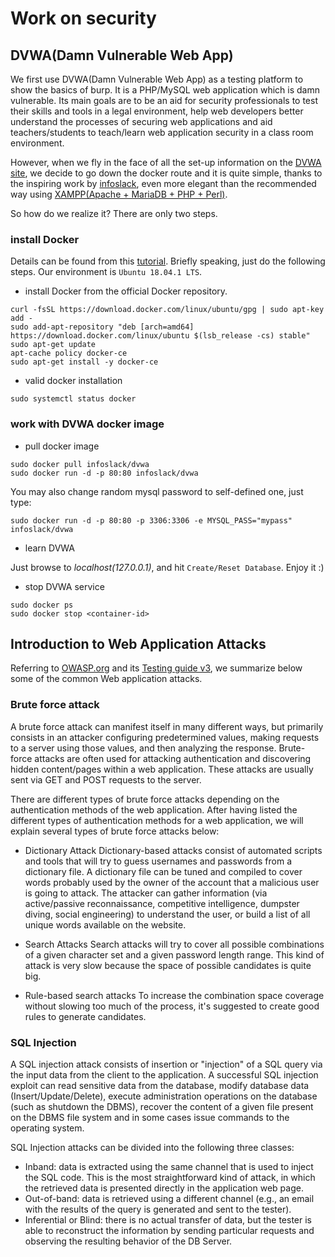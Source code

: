 # Work on security

## DVWA(Damn Vulnerable Web App)

We first use DVWA(Damn Vulnerable Web App) as a testing platform to show the basics of burp. It is a PHP/MySQL web application which is damn vulnerable. Its main goals are to be an aid for security professionals to test their skills and tools in a legal environment, help web developers better understand the processes of securing web applications and aid teachers/students to teach/learn web application security in a class room environment.

However, when we fly in the face of all the set-up information on the [DVWA site](http://www.dvwa.co.uk/), we decide to go down the docker route and it is quite simple, thanks to the inspiring work by [infoslack](https://github.com/infoslack/docker-dvwa), even more elegant than the recommended way using [XAMPP(Apache + MariaDB + PHP + Perl)](https://www.apachefriends.org/index.html).

So how do we realize it? There are only two steps.

### install Docker

Details can be found from this [tutorial](https://www.digitalocean.com/community/tutorials/how-to-install-and-use-docker-on-ubuntu-16-04). Briefly speaking, just do the following steps. Our environment is `Ubuntu 18.04.1 LTS`.

- install Docker from the official Docker repository.

```shell
curl -fsSL https://download.docker.com/linux/ubuntu/gpg | sudo apt-key add -
sudo add-apt-repository "deb [arch=amd64] https://download.docker.com/linux/ubuntu $(lsb_release -cs) stable"
sudo apt-get update
apt-cache policy docker-ce
sudo apt-get install -y docker-ce
```

- valid docker installation

```shell
sudo systemctl status docker
```

### work with DVWA docker image

- pull docker image

```shell
sudo docker pull infoslack/dvwa
sudo docker run -d -p 80:80 infoslack/dvwa
```
You may also change random mysql password to self-defined one, just type:

```shell
sudo docker run -d -p 80:80 -p 3306:3306 -e MYSQL_PASS="mypass" infoslack/dvwa
```

- learn DVWA

Just browse to *localhost(127.0.0.1)*, and hit `Create/Reset Database`. Enjoy it :)

- stop DVWA service

```shell
sudo docker ps
sudo docker stop <container-id>
```

## Introduction to Web Application Attacks
Referring to [OWASP.org](https://www.owasp.org/) and its [Testing guide v3](https://www.owasp.org/index.php/OWASP_Testing_Guide_v3_Table_of_Contents), we summarize below some of the common Web application attacks.

### Brute force attack
A brute force attack can manifest itself in many different ways, but primarily consists in an attacker configuring predetermined values, making requests to a server using those values, and then analyzing the response. Brute-force attacks are often used for attacking authentication and discovering hidden content/pages within a web application. These attacks are usually sent via GET and POST requests to the server.

There are different types of brute force attacks depending on the authentication methods of the web application. After having listed the different types of authentication methods for a web application, we will explain several types of brute force attacks below:

- Dictionary Attack
Dictionary-based attacks consist of automated scripts and tools that will try to guess usernames and passwords from a dictionary file. A dictionary file can be tuned and compiled to cover words probably used by the owner of the account that a malicious user is going to attack. The attacker can gather information (via active/passive reconnaissance, competitive intelligence, dumpster diving, social engineering) to understand the user, or build a list of all unique words available on the website. 

- Search Attacks
Search attacks will try to cover all possible combinations of a given character set and a given password length range. This kind of attack is very slow because the space of possible candidates is quite big.

- Rule-based search attacks
To increase the combination space coverage without slowing too much of the process, it's suggested to create good rules to generate candidates. 

### SQL Injection
A SQL injection attack consists of insertion or "injection" of a SQL query via the input data from the client to the application. A successful SQL injection exploit can read sensitive data from the database, modify database data (Insert/Update/Delete), execute administration operations on the database (such as shutdown the DBMS), recover the content of a given file present on the DBMS file system and in some cases issue commands to the operating system. 

SQL Injection attacks can be divided into the following three classes:

- Inband: data is extracted using the same channel that is used to inject the SQL code. This is the most straightforward kind of attack, in which the retrieved data is presented directly in the application web page.
- Out-of-band: data is retrieved using a different channel (e.g., an email with the results of the query is generated and sent to the tester).
- Inferential or Blind: there is no actual transfer of data, but the tester is able to reconstruct the information by sending particular requests and observing the resulting behavior of the DB Server.

###


###
